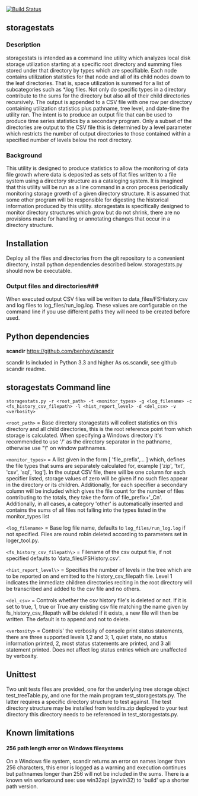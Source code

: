 [![Build Status](https://travis-ci.org/jayventi/storagestats.svg?branch=master)](https://travis-ci.org/jayventi/storagestats)
## storagestats ##

### Description ###
storagestats is intended as a command line utility which analyzes local disk storage utilization starting at a specific root directory and summing files stored under that directory by types which are specifiable. Each node contains utilization statistics for that node and all of its child nodes down to the leaf directories. That is, space utilization is summed for a list of subcategories such as *.log files. Not only do specific types in a directory contribute to the sums for the directory but also all of their child directories recursively. The output is appended to a CSV file with one row per directory containing utilization statistics plus pathname, tree level, and date-time the utility ran. The intent is to produce an output file that can be used to produce time series statistics by a secondary program. Only a subset of the directories are output to the CSV file this is determined by a level parameter which restricts the number of output directories to those contained within a specified number of levels below the root directory.

### Background ###
This utility is designed to produce statistics to allow the monitoring of data file growth where data is deposited as sets of flat files written to a file system using a directory structure as a cataloging system. It is imagined that this utility will be run as a line command in a cron process periodically monitoring storage growth of a given directory structure. It is assumed that some other program will be responsible for digesting the historical information produced by this utility. storagestats is specifically designed to monitor directory structures which grow but do not shrink, there are no provisions made for handling or annotating changes that occur in a directory structure.

## Installation ##
Deploy all the files and directories from the git repository to a convenient directory, install python dependencies described below. storagestats.py should now be executable.

### Output files and directories###
When executed output CSV files will be written to data_files/FSHistory.csv and log files to log_files/run_log.log. These values are configurable on the command line if you use different paths they will need to be created before used.


## Python dependencies ##

**scandir**
https://github.com/benhoyt/scandir

scandir Is included in Python 3.3 and higher
As os.scandir, see github scandir readme.


## storagestats Command line ##



    storagestats.py -r <root_path> -t <monitor_types> -g <log_filename> -c <fs_history_csv_filepath> -l <hist_report_level> -d <del_csv> -v <verbosity>

 `<root_path>` = Base directory storagestats will collect statistics on this directory and all child directories, this is the root reference point from which storage is calculated. When specifying a Windows directory it's recommended to use  '/' as the directory separator in the pathname, otherwise use "\\" on window pathnames.
 
 `<monitor_types>` = A list given in the form [ 'file_prefix',... ] which, defines the file types that sums are separately calculated for, example ['zip', 'txt', 'csv', 'sql', 'log']. In the output CSV file, there will be one column for each specifier listed, storage values of zero will be given if no such files appear in the directory or its children. Additionally, for each specifier a secondary column will be included which gives the file count for the number of files contributing to the totals, they take the form of file_prefix+'_Cn'. Additionally, in all cases, a category 'other' is automatically inserted and contains the sums of all files not falling into the types listed in the monitor_types list

 `<log_filename>` =  Base log file name, defaults to `log_files/run_log.log` if not specified. Files are round robin deleted according to parameters set in loger_tool.py.

 `<fs_history_csv_filepath\>` = Filename of the csv output file, if not specified defaults to 'data_files/FSHistory.csv'.

 `<hist_report_level\>` = Specifies the number of levels in the tree which are to be reported on and emitted to the history_csv_filepath file. Level 1 indicates the immediate children directories reciting in the root directory will be transcribed and added to the csv file and no others.

 `<del_csv>` = Controls whether the csv history file's is deleted or not. If it is set to true, 1, true or True any existing csv file matching the name given by fs_history_csv_filepath will be deleted if it exists, a new file will then be written. The default is to append and not to delete.

 `<verbosity>` = Controls' the verbosity of console print status statements, there are three supported levels 1,2 and 3;  1, quiet state, no status information printed, 2,  most status statements are printed, and 3  all statement printed.  Does not affect log status entries which are unaffected by verbosity.

## Unittest ##
Two unit tests files are provided, one for the underlying tree storage object test_treeTable.py, and one for the main program test_storagestats.py. The latter requires a specific directory structure to test against. The test directory structure may be installed from testdirs.zip deployed to your test directory this directory needs to be referenced in test_storagestats.py.

## Known limitations ##

#### 256 path length error on Windows filesystems ####
On a Windows file system, scandir returns an error on names longer than 256 characters, this error is logged as a warning and execution continues but pathnames longer than 256 will not be included in the sums. There is a known win workaround see: use win32api (pywin32) to 'build' up a shorter path version.
